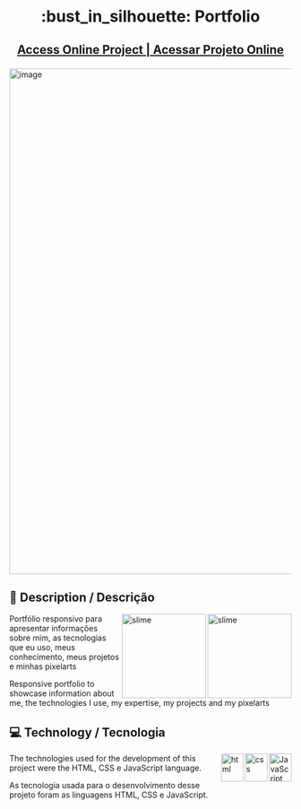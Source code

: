 <h1 align="center"> :bust_in_silhouette: Portfolio </h1>

## <p align="center"> [Access Online Project | Acessar Projeto Online ](https://jvmelo0.github.io/) <p>

<img width="1895" height="902" alt="image" src="https://github.com/user-attachments/assets/a4e832fe-363d-499c-90a9-ebac9a6ec7a2" />

## :pencil: Description / Descrição
<img align="right" width="150" height="150" alt="slime" src="https://github.com/user-attachments/assets/b024bf6e-7926-48ec-b1b0-4f1579b912c1" />
<img align="right" width="150" height="150" alt="slime" src="https://github.com/user-attachments/assets/f3ce3845-8fdf-4410-ac89-88b23952c334" />

<p align="left"> Portfólio responsivo para apresentar informações sobre mim, as tecnologias que eu uso, meus conhecimento, meus projetos e minhas pixelarts </p>
<p align="left"> Responsive portfolio to showcase information about me, the technologies I use, my expertise, my projects and my pixelarts </p>

## :computer: Technology / Tecnologia
<img align="right" width="40" height="50" alt="JavaScript" src="https://github.com/user-attachments/assets/05419d56-6b8b-4964-a8ed-43dedb87d914" />
<img align="right" width="40" height="50" alt="css" src="https://github.com/user-attachments/assets/cf23123d-8cb7-4f7a-9733-35ffb9942e4d" />
<img align="right" width="40" height="50" alt="html" src="https://github.com/user-attachments/assets/617ec90c-4033-4f62-a99b-e93581fea583" />

<p align="left"> The technologies used for the development of this project were the HTML, CSS e JavaScript language. </p>
<p align="left"> As tecnologia usada para o desenvolvimento desse projeto foram as linguagens HTML, CSS e JavaScript. </p>
